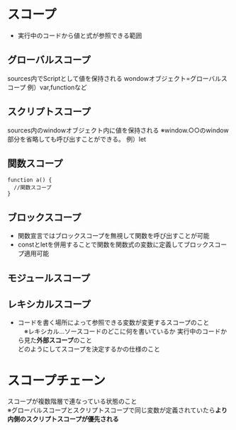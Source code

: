 # スコープ
- 実行中のコードから値と式が参照できる範囲

## グローバルスコープ
sources内でScriptとして値を保持される
wondowオブジェクト=グローバルスコープ
例）var,functionなど
## スクリプトスコープ
sources内のwindowオブジェクト内に値を保持される
※window.○○のwindow部分を省略しても呼び出すことができる。
例）let
## 関数スコープ
    function a() {
      //関数スコープ
    }

## ブロックスコープ
- 関数宣言ではブロックスコープを無視して関数を呼び出すことが可能
- constとletを併用することで関数を関数式の変数に定義してブロックスコープ適用可能
  
## モジュールスコープ

## レキシカルスコープ
- コードを書く場所によって参照できる変数が変更するスコープのこと  
　※レキシカル…ソースコードのどこに何を書いているか
実行中のコードから見た**外部スコープ**のこと  
どのようにしてスコープを決定するかの仕様のこと

# スコープチェーン
スコープが複数階層で連なっている状態のこと  
※グローバルスコープとスクリプトスコープで同じ変数が定義されていたら**より内側のスクリプトスコープが優先される**
